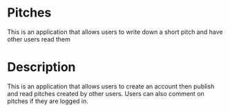 # Pitches
This is an application that allows users to write down a short pitch and have other users read them

# Description
This is an application that allows users to create an account then publish and read pitches created by other users. Users can also comment on pitches if they are logged in.